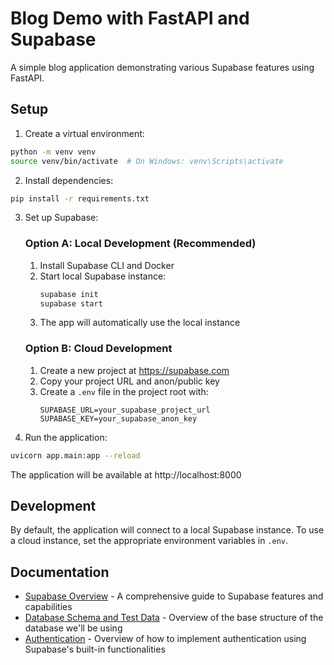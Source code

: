 # Blog Demo with FastAPI and Supabase

A simple blog application demonstrating various Supabase features using FastAPI.

## Setup

1. Create a virtual environment:
```bash
python -m venv venv
source venv/bin/activate  # On Windows: venv\Scripts\activate
```

2. Install dependencies:
```bash
pip install -r requirements.txt
```

3. Set up Supabase:

   ### Option A: Local Development (Recommended)
   1. Install Supabase CLI and Docker
   2. Start local Supabase instance:
      ```bash
      supabase init
      supabase start
      ```
   3. The app will automatically use the local instance

   ### Option B: Cloud Development
   1. Create a new project at https://supabase.com
   2. Copy your project URL and anon/public key
   3. Create a `.env` file in the project root with:
      ```
      SUPABASE_URL=your_supabase_project_url
      SUPABASE_KEY=your_supabase_anon_key
      ```

4. Run the application:
```bash
uvicorn app.main:app --reload
```

The application will be available at http://localhost:8000

## Development

By default, the application will connect to a local Supabase instance. To use a cloud instance, set the appropriate environment variables in `.env`.

## Documentation

- [Supabase Overview](docs/supabase_overview.md) - A comprehensive guide to Supabase features and capabilities
- [Database Schema and Test Data](docs/database.md) - Overview of the base structure of the database we'll be using
- [Authentication](docs/auth.md) - Overview of how to implement authentication using Supabase's built-in functionalities